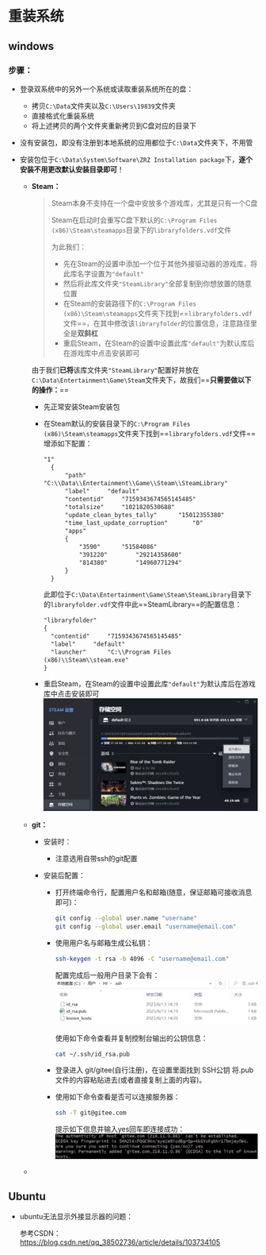 # 重装系统

## windows

### 步骤：

- 登录双系统中的另外一个系统或读取重装系统所在的盘：

  - 拷贝`C:\Data`文件夹以及`C:\Users\19839`文件夹
  - 直接格式化重装系统
  - 将上述拷贝的两个文件夹重新拷贝到C盘对应的目录下

- 没有安装包，即没有注册到本地系统的应用都位于`C:\Data`文件夹下，不用管

- 安装包位于`C:\Data\System\Software\ZRZ Installation package`下，**逐个安装不用更改默认安装目录即可**！

  - **Steam：**

    > Steam本身不支持在一个盘中安放多个游戏库，尤其是只有一个C盘
    >
    > Steam在启动时会重写C盘下默认的`C:\Program Files (x86)\Steam\steamapps`目录下的`libraryfolders.vdf`文件
    >
    > 为此我们：
    >
    > - 先在Steam的设置中添加一个位于其他外接驱动器的游戏库，将此库名字设置为`"default"`
    > - 然后将此库文件夹`"SteamLibrary"`全部复制到你想放置的随意位置
    > - 在Steam的安装路径下的`C:\Program Files (x86)\Steam\steamapps`文件夹下找到==`libraryfolders.vdf`文件==，在其中修改该`libraryfolder`的位置信息，注意路径里全是**双斜杠**
    > - 重启Steam，在Steam的设置中设置此库`"default"`为默认库后在游戏库中点击安装即可
    
    由于我们**已将**该库文件夹`"SteamLibrary"`配置好并放在`C:\Data\Entertainment\Game\Steam`文件夹下，故我们==**只需要做以下的操作：**==
    
    - 先正常安装Steam安装包
    
    - 在Steam默认的安装目录下的`C:\Program Files (x86)\Steam\steamapps`文件夹下找到==`libraryfolders.vdf`文件==增添如下配置：
    
      ```
      "1"
      	{
      		"path"		"C:\\Data\\Entertainment\\Game\\Steam\\SteamLibrary"
      		"label"		"default"
      		"contentid"		"7159343674565145485"
      		"totalsize"		"1021820530688"
      		"update_clean_bytes_tally"		"15012355380"
      		"time_last_update_corruption"		"0"
      		"apps"
      		{
      			"3590"		"51584086"
      			"391220"		"29214358600"
      			"814380"		"14960771294"
      		}
      	}
      ```
    
      此即位于`C:\Data\Entertainment\Game\Steam\SteamLibrary`目录下的`libraryfolder.vdf`文件中此==SteamLibrary==的配置信息：
    
      ```
      "libraryfolder"
      {
      	"contentid"		"7159343674565145485"
      	"label"		"default"
      	"launcher"		"C:\\Program Files (x86)\\Steam\\steam.exe"
      }
      ```
    
    - 重启Steam，在Steam的设置中设置此库`"default"`为默认库后在游戏库中点击安装即可![image-20240116214141897](./%E9%87%8D%E8%A3%85%E7%B3%BB%E7%BB%9F.assets/image-20240116214141897.png)
    
  - **git：**
  
    - 安装时：
  
      - 注意选用自带ssh的git配置
  
    - 安装后配置：
  
      - 打开终端命令行，配置用户名和邮箱(随意，保证邮箱可接收消息即可)：
  
        ```sh
        git config --global user.name "username"
        git config --global user.email "username@email.com"
        ```
  
      - 使用用户名与邮箱生成公私钥：
  
        ```sh
        ssh-keygen -t rsa -b 4096 -C "username@email.com"
        ```
  
        配置完成后一般用户目录下会有：![image-20240116214901718](./%E9%87%8D%E8%A3%85%E7%B3%BB%E7%BB%9F.assets/image-20240116214901718.png)
  
        使用如下命令查看并复制控制台输出的公钥信息：
  
        ```sh
        cat ~/.ssh/id_rsa.pub
        ```
  
      - 登录进入 git/gitee(自行注册)，在设置里面找到 SSH公钥 将.pub 文件的内容粘贴进去(或者直接复制上面的内容)。
  
      - 使用如下命令查看是否可以连接服务器：
  
        ```sh
        ssh -T git@gitee.com 
        ```
  
        提示如下信息并输入yes回车即连接成功：![image-20240116215248263](./%E9%87%8D%E8%A3%85%E7%B3%BB%E7%BB%9F.assets/image-20240116215248263.png)
  
  - 



## Ubuntu

- ubuntu无法显示外接显示器的问题：

  参考CSDN：https://blog.csdn.net/qq_38502736/article/details/103734105